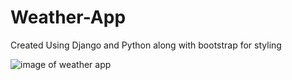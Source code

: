 # Weather-App

Created Using Django and Python along with bootstrap for styling

![image of weather app](C:\Users\SAIKUMAR-40326\Pictures\Screenshots)
